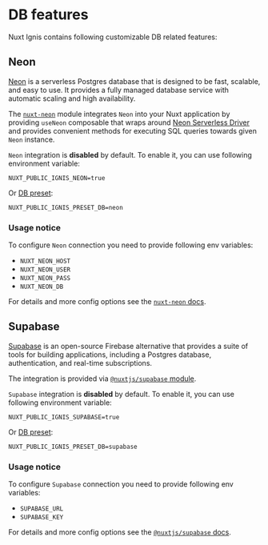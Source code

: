 # DB features

Nuxt Ignis contains following customizable DB related features:

## Neon

<PackagesReference :packages="[{ name: 'nuxt-neon', version: '0.6.2' }]" />

[Neon](https://neon.tech/) is a serverless Postgres database that is designed to be fast, scalable, and easy to use. It provides a fully managed database service with automatic scaling and high availability.

The [`nuxt-neon`](https://github.com/AloisSeckar/nuxt-neon) module integrates `Neon` into your Nuxt application by providing `useNeon` composable that wraps around [Neon Serverless Driver](https://neon.com/docs/serverless/serverless-driver) and provides convenient methods for executing SQL queries towards given `Neon` instance.

`Neon` integration is **disabled** by default. To enable it, you can use following environment variable:

```dotenv
NUXT_PUBLIC_IGNIS_NEON=true
```
Or [DB preset](/2-3-optional-features.html#db-preset):
```dotenv
NUXT_PUBLIC_IGNIS_PRESET_DB=neon
```

### Usage notice

To configure `Neon` connection you need to provide following env variables:
- `NUXT_NEON_HOST`
- `NUXT_NEON_USER`
- `NUXT_NEON_PASS`
- `NUXT_NEON_DB`

For details and more config options see the [`nuxt-neon` docs](https://github.com/AloisSeckar/nuxt-neon).

## Supabase

<PackagesReference :packages="[{ name: '@nuxtjs/supabase', version: '1.5.2' }]" />

[Supabase](https://supabase.com/) is an open-source Firebase alternative that provides a suite of tools for building applications, including a Postgres database, authentication, and real-time subscriptions.

The integration is provided via [`@nuxtjs/supabase` module](https://supabase.nuxtjs.org/).

`Supabase` integration is **disabled** by default. To enable it, you can use following environment variable:

```dotenv
NUXT_PUBLIC_IGNIS_SUPABASE=true
```
Or [DB preset](/2-3-optional-features.html#db-preset):
```dotenv
NUXT_PUBLIC_IGNIS_PRESET_DB=supabase
```

### Usage notice

To configure `Supabase` connection you need to provide following env variables:
- `SUPABASE_URL`
- `SUPABASE_KEY`

For details and more config options see the [`@nuxtjs/supabase` docs](https://supabase.nuxtjs.org/getting-started/introduction).
